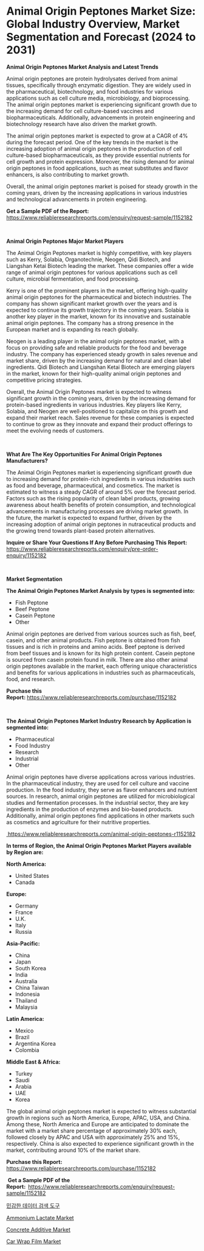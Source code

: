 <p><h1>Animal Origin Peptones Market Size: Global Industry Overview, Market Segmentation and Forecast (2024 to 2031)</h1></p><p><strong>Animal Origin Peptones Market Analysis and Latest Trends</strong></p>
<p><p>Animal origin peptones are protein hydrolysates derived from animal tissues, specifically through enzymatic digestion. They are widely used in the pharmaceutical, biotechnology, and food industries for various applications such as cell culture media, microbiology, and bioprocessing. The animal origin peptones market is experiencing significant growth due to the increasing demand for cell culture-based vaccines and biopharmaceuticals. Additionally, advancements in protein engineering and biotechnology research have also driven the market growth.</p><p>The animal origin peptones market is expected to grow at a CAGR of 4% during the forecast period. One of the key trends in the market is the increasing adoption of animal origin peptones in the production of cell culture-based biopharmaceuticals, as they provide essential nutrients for cell growth and protein expression. Moreover, the rising demand for animal origin peptones in food applications, such as meat substitutes and flavor enhancers, is also contributing to market growth.</p><p>Overall, the animal origin peptones market is poised for steady growth in the coming years, driven by the increasing applications in various industries and technological advancements in protein engineering.</p></p>
<p><strong>Get a Sample PDF of the Report:&nbsp;</strong> <a href="https://www.reliableresearchreports.com/enquiry/request-sample/1152182">https://www.reliableresearchreports.com/enquiry/request-sample/1152182</a></p>
<p>&nbsp;</p>
<p><strong>Animal Origin Peptones Major Market Players</strong></p>
<p><p>The Animal Origin Peptones market is highly competitive, with key players such as Kerry, Solabia, Organotechnie, Neogen, Qidi Biotech, and Liangshan Ketai Biotech leading the market. These companies offer a wide range of animal origin peptones for various applications such as cell culture, microbial fermentation, and food processing.</p><p>Kerry is one of the prominent players in the market, offering high-quality animal origin peptones for the pharmaceutical and biotech industries. The company has shown significant market growth over the years and is expected to continue its growth trajectory in the coming years. Solabia is another key player in the market, known for its innovative and sustainable animal origin peptones. The company has a strong presence in the European market and is expanding its reach globally.</p><p>Neogen is a leading player in the animal origin peptones market, with a focus on providing safe and reliable products for the food and beverage industry. The company has experienced steady growth in sales revenue and market share, driven by the increasing demand for natural and clean label ingredients. Qidi Biotech and Liangshan Ketai Biotech are emerging players in the market, known for their high-quality animal origin peptones and competitive pricing strategies.</p><p>Overall, the Animal Origin Peptones market is expected to witness significant growth in the coming years, driven by the increasing demand for protein-based ingredients in various industries. Key players like Kerry, Solabia, and Neogen are well-positioned to capitalize on this growth and expand their market reach. Sales revenue for these companies is expected to continue to grow as they innovate and expand their product offerings to meet the evolving needs of customers.</p></p>
<p>&nbsp;</p>
<p><strong>What Are The Key Opportunities For Animal Origin Peptones Manufacturers?</strong></p>
<p><p>The Animal Origin Peptones market is experiencing significant growth due to increasing demand for protein-rich ingredients in various industries such as food and beverage, pharmaceutical, and cosmetics. The market is estimated to witness a steady CAGR of around 5% over the forecast period. Factors such as the rising popularity of clean label products, growing awareness about health benefits of protein consumption, and technological advancements in manufacturing processes are driving market growth. In the future, the market is expected to expand further, driven by the increasing adoption of animal origin peptones in nutraceutical products and the growing trend towards plant-based protein alternatives.</p></p>
<p><strong>Inquire or Share Your Questions If Any Before Purchasing This Report:</strong> <a href="https://www.reliableresearchreports.com/enquiry/pre-order-enquiry/1152182">https://www.reliableresearchreports.com/enquiry/pre-order-enquiry/1152182</a></p>
<p>&nbsp;</p>
<p><strong>Market Segmentation</strong></p>
<p><strong>The Animal Origin Peptones Market Analysis by types is segmented into:</strong></p>
<p><ul><li>Fish Peptone</li><li>Beef Peptone</li><li>Casein Peptone</li><li>Other</li></ul></p>
<p><p>Animal origin peptones are derived from various sources such as fish, beef, casein, and other animal products. Fish peptone is obtained from fish tissues and is rich in proteins and amino acids. Beef peptone is derived from beef tissues and is known for its high protein content. Casein peptone is sourced from casein protein found in milk. There are also other animal origin peptones available in the market, each offering unique characteristics and benefits for various applications in industries such as pharmaceuticals, food, and research.</p></p>
<p><strong>Purchase this Report:&nbsp;</strong><a href="https://www.reliableresearchreports.com/purchase/1152182">https://www.reliableresearchreports.com/purchase/1152182</a></p>
<p>&nbsp;</p>
<p><strong>The Animal Origin Peptones Market Industry Research by Application is segmented into:</strong></p>
<p><ul><li>Pharmaceutical</li><li>Food Industry</li><li>Research</li><li>Industrial</li><li>Other</li></ul></p>
<p><p>Animal origin peptones have diverse applications across various industries. In the pharmaceutical industry, they are used for cell culture and vaccine production. In the food industry, they serve as flavor enhancers and nutrient sources. In research, animal origin peptones are utilized for microbiological studies and fermentation processes. In the industrial sector, they are key ingredients in the production of enzymes and bio-based products. Additionally, animal origin peptones find applications in other markets such as cosmetics and agriculture for their nutritive properties.</p></p>
<p><a href="https://www.reliableresearchreports.com/animal-origin-peptones-r1152182">&nbsp;https://www.reliableresearchreports.com/animal-origin-peptones-r1152182</a></p>
<p><strong>In terms of Region, the Animal Origin Peptones Market Players available by Region are:</strong></p>
<p>
    <p> <strong> North America: </strong>
        <ul>
            <li>United States</li>
            <li>Canada</li>
        </ul>
        </p> 
    <p> <strong> Europe: </strong>
        <ul>
            <li>Germany</li>
            <li>France</li>
            <li>U.K.</li>
            <li>Italy</li>
            <li>Russia</li>
        </ul>
        </p> 
    <p> <strong> Asia-Pacific: </strong>
        <ul>
            <li>China</li>
            <li>Japan</li>
            <li>South Korea</li>
            <li>India</li>
            <li>Australia</li>
            <li>China Taiwan</li>
            <li>Indonesia</li>
            <li>Thailand</li>
            <li>Malaysia</li>
        </ul>
        </p> 
    <p> <strong> Latin America: </strong>
        <ul>
            <li>Mexico</li>
            <li>Brazil</li>
            <li>Argentina Korea</li>
            <li>Colombia</li>
        </ul>
        </p> 
    <p> <strong> Middle East & Africa: </strong>
        <ul>
            <li>Turkey</li>
            <li>Saudi</li>
            <li>Arabia</li>
            <li>UAE</li>
            <li>Korea</li>
        </ul>
    </p>
    </p>
<p><p>The global animal origin peptones market is expected to witness substantial growth in regions such as North America, Europe, APAC, USA, and China. Among these, North America and Europe are anticipated to dominate the market with a market share percentage of approximately 30% each, followed closely by APAC and USA with approximately 25% and 15%, respectively. China is also expected to experience significant growth in the market, contributing around 10% of the market share.</p></p>
<p><strong>Purchase this Report: </strong><a href="https://www.reliableresearchreports.com/purchase/1152182">https://www.reliableresearchreports.com/purchase/1152182</a></p>
<p>&nbsp;<strong>Get a Sample PDF of the Report:&nbsp;&nbsp;</strong><a href="https://www.reliableresearchreports.com/enquiry/request-sample/1152182">https://www.reliableresearchreports.com/enquiry/request-sample/1152182</a></p>
<p><strong></strong></p>
<p><p><a href="https://github.com/hxzi07639916/Market-Research-Report-List-3/blob/main/167593810261.md">민감한 데이터 검색 도구</a></p><p><a href="https://medium.com/@paullawrence644/ammonium-lactate-market-trends-focusing-on-ammonium-lactate-market-insight-and-forecast-analysis-ba79c60ff22a">Ammonium Lactate Market</a></p><p><a href="https://medium.com/@bryaneal908/concrete-additive-market-size-growth-trends-statistics-forecasts-2024-2031-bd583fc64530">Concrete Additive Market</a></p><p><a href="https://github.com/wwwkeltoum/Market-Research-Report-List-4/blob/main/car-wrap-film-market.md">Car Wrap Film Market</a></p></p>